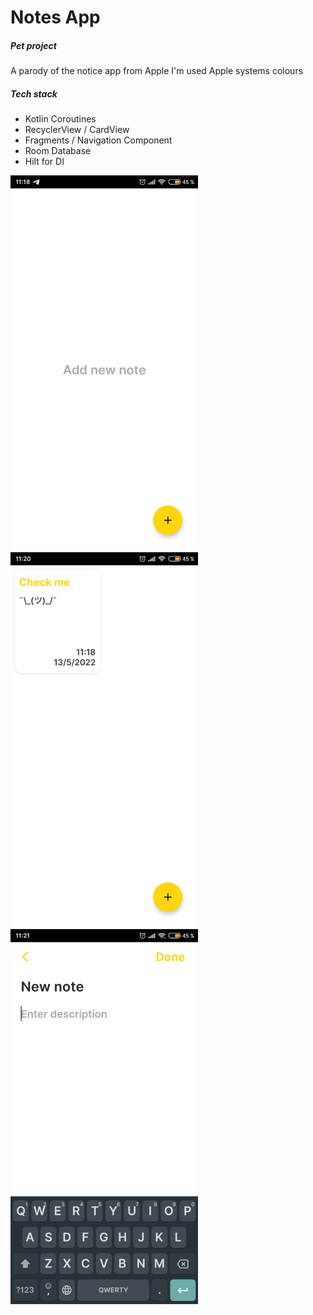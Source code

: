 # Notes App
##### Pet project

A parody of the notice app from Apple
I'm used Apple systems colours

##### Tech stack

- Kotlin Coroutines
- RecyclerView / CardView
- Fragments / Navigation Component
- Room Database
- Hilt for DI

<img src="/screenshots/1.jpg" width="300"> <img src="/screenshots/2.jpg" width="300"> <img src="/screenshots/3.jpg" width="300">
